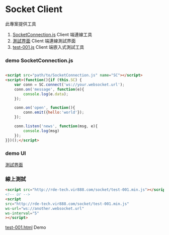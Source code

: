 # Socket Client

此專案提供工具
1. [SocketConnection.js] Client 端連線工具
2. [測試界面] Client 端連線測試界面
3. [test-001.js] Client 端嵌入式測試工具

### demo SocketConnection.js

```html

<script src="path/to/SocketConnection.js" name="SC"></script>
<script>(function(){if (this.SC) {
    var conn = SC.connect('ws://your.websocket.url');
    conn.on('message', function(e){
        console.log(e.data);
    });

    conn.on('open', function(){
        conn.emit({hello:'world'});
    });

    conn.listen('news', function(msg, e){
        console.log(msg)
    });
}})();</script>

```

### demo UI

[測試界面]

### 線上測試

```html
<script src="http://rde-tech.vir888.com/socket/test-001.min.js"></script>
<!-- or -->
<script 
src="http://rde-tech.vir888.com/socket/test-001.min.js"
ws-url="ws://another.websocket.url"
ws-interval="5"
></script>
```

[test-001.html] Demo


[測試界面]:http://rde-tech.vir888.com/socket/client.html
[SocketConnection.js]:src/SocketConnection.js
[test-001.js]:src/test-001.js
[test-001.html]:http://rde-tech.vir888.com/socket/test-001.html?src=test-001.min.js&ws-url=ws://rde-tech.vir888.com:81/gows/
